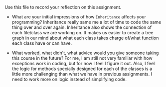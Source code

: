 Use this file to record your reflection on this assignment.

- What are your initial impressions of how `Inheritance` affects your programming?
    Inheritance really same me a lot of time to code the same thing over and over again. 
    Inheritance also shows the connection of each file/class we are working on. It makes us easier to create a tree graph in our mind about what each class takes charge of/what function each class have or can have.

- What worked, what didn't, what advice would you give someone taking this course in the future?
    For me, I am still not very familiar with how exceptions work in coding, but for now I feel I figure it out.
    Also, I feel the logic for methods specially designed for each of the classes is a little more challenging than what we have in previous assignments. I need to work more on logic instead of simplifying code. 
